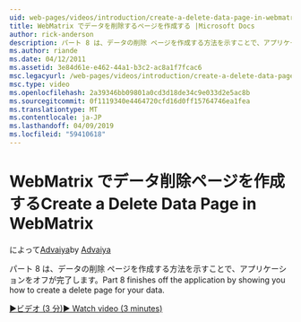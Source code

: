```yaml
---
uid: web-pages/videos/introduction/create-a-delete-data-page-in-webmatrix
title: WebMatrix でデータを削除するページを作成する |Microsoft Docs
author: rick-anderson
description: パート 8 は、データの削除 ページを作成する方法を示すことで、アプリケーションをオフが完了します。
ms.author: riande
ms.date: 04/12/2011
ms.assetid: 3e84d61e-e462-44a1-b3c2-ac8a1f7fcac6
msc.legacyurl: /web-pages/videos/introduction/create-a-delete-data-page-in-webmatrix
msc.type: video
ms.openlocfilehash: 2a39346bb09801a0cd3d18de34c9e033d2e5ac8b
ms.sourcegitcommit: 0f1119340e4464720cfd16d0ff15764746ea1fea
ms.translationtype: MT
ms.contentlocale: ja-JP
ms.lasthandoff: 04/09/2019
ms.locfileid: "59410618"
---
```

# <a name="create-a-delete-data-page-in-webmatrix"></a><span data-ttu-id="b486d-103">WebMatrix でデータ削除ページを作成する</span><span class="sxs-lookup"><span data-stu-id="b486d-103">Create a Delete Data Page in WebMatrix</span></span>

<span data-ttu-id="b486d-104">によって[Advaiya](https://twitter.com/Advaiyasolns)</span><span class="sxs-lookup"><span data-stu-id="b486d-104">by [Advaiya](https://twitter.com/Advaiyasolns)</span></span>

<span data-ttu-id="b486d-105">パート 8 は、データの削除 ページを作成する方法を示すことで、アプリケーションをオフが完了します。</span><span class="sxs-lookup"><span data-stu-id="b486d-105">Part 8 finishes off the application by showing you how to create a delete page for your data.</span></span>

[<span data-ttu-id="b486d-106">&#9654;ビデオ (3 分)</span><span class="sxs-lookup"><span data-stu-id="b486d-106">&#9654; Watch video (3 minutes)</span></span>](https://channel9.msdn.com/Blogs/ASP-NET-Site-Videos/create-a-delete-data-page-in-webmatrix)
